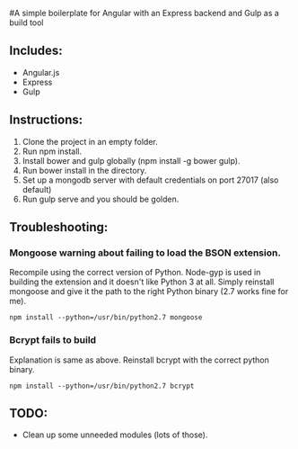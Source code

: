#A simple boilerplate for Angular with an Express backend and Gulp as a build tool
## Includes:
- Angular.js
- Express
- Gulp

## Instructions:
1. Clone the project in an empty folder.
2. Run npm install.
3. Install bower and gulp globally (npm install -g bower gulp).
4. Run bower install in the directory.
5. Set up a mongodb server with default credentials on port 27017 (also default)
6. Run gulp serve and you should be golden.

## Troubleshooting:
### Mongoose warning about failing to load the BSON extension.
Recompile using the correct version of Python. Node-gyp is used in building the extension and it doesn't like Python 3 at all. Simply reinstall mongoose and give it the path to the right Python binary (2.7 works fine for me).
    
    npm install --python=/usr/bin/python2.7 mongoose
### Bcrypt fails to build
Explanation is same as above. Reinstall bcrypt with the correct python binary.
    
    npm install --python=/usr/bin/python2.7 bcrypt
    
## TODO:
- Clean up some unneeded modules (lots of those).
